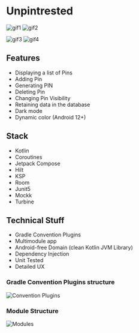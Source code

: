# Unpintrested

![gif1](https://github.com/user-attachments/assets/15d86dfe-b3d7-4e0f-b7d7-bef2d3c2027d)
![gif2](https://github.com/user-attachments/assets/0b0839de-7ddb-4cef-9961-441c9b370623)


![gif3](https://github.com/user-attachments/assets/2b25d9e2-c968-4388-ac1b-96064e95f0f1)
![gif4](https://github.com/user-attachments/assets/0fdf985a-b167-47ea-8f3a-c38763846182)


## Features
* Displaying a list of Pins
* Adding Pin
* Generating PIN
* Deleting Pin
* Changing Pin Visibility
* Retaining data in the database
* Dark mode
* Dynamic color (Android 12+)

## Stack
* Kotlin
* Coroutines
* Jetpack Compose
* Hilt
* KSP
* Room
* Junit5
* Mockk
* Turbine

## Technical Stuff
* Gradle Convention Plugins
* Multimodule app
* Android-free Domain (clean Kotlin JVM Library)
* Dependency Injection
* Unit Tested
* Detailed UX

### Gradle Convention Plugins structure
![Convention Plugins](https://github.com/user-attachments/assets/981f13b3-db99-44ae-bc82-9079299a3210)

### Module Structure
![Modules](https://github.com/user-attachments/assets/93357130-8455-4334-b829-9d81fc8b24c8)
